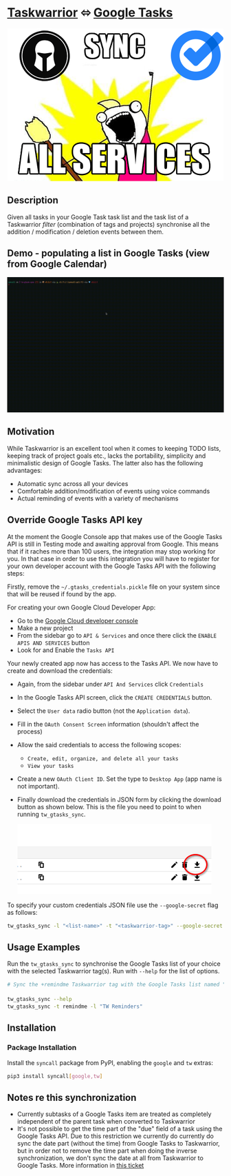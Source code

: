 # [Taskwarrior](https://taskwarrior.org/) ⬄ [Google Tasks](https://support.google.com/tasks/answer/7675772)

![logo](misc/meme-tw-gtasks.png)

## Description

Given all tasks in your Google Task task list and the task list of a Taskwarrior
_filter_ (combination of tags and projects) synchronise all the addition /
modification / deletion events between them.

## Demo - populating a list in Google Tasks (view from Google Calendar)

![demo_gif](misc/tw_gtasks_sync.gif)

## Motivation

While Taskwarrior is an excellent tool when it comes to keeping TODO lists,
keeping track of project goals etc., lacks the portability, simplicity and
minimalistic design of Google Tasks. The latter also has the following
advantages:

- Automatic sync across all your devices
- Comfortable addition/modification of events using voice commands
- Actual reminding of events with a variety of mechanisms

## Override Google Tasks API key

At the moment the Google Console app that makes use of the Google Tasks API is
still in Testing mode and awaiting approval from Google. This means that if it
raches more than 100 users, the integration may stop working for you. In that
case in order to use this integration you will have to register for your own
developer account with the Google Tasks API with the following steps:

Firstly, remove the `~/.gtasks_credentials.pickle` file on your system since
that will be reused if found by the app.

For creating your own Google Cloud Developer App:

- Go to the [Google Cloud developer console](tw-gtasks-integration-test)
- Make a new project
- From the sidebar go to `API & Services` and once there click the `ENABLE APIS AND SERVICES` button
- Look for and Enable the `Tasks API`

Your newly created app now has access to the Tasks API. We now have to create
and download the credentials:

- Again, from the sidebar under `API And Services` click `Credentials`
- In the Google Tasks API screen, click the `CREATE CREDENTIALS` button.
- Select the `User data` radio button (not the `Application data`).
- Fill in the `OAuth Consent Screen` information (shouldn't affect the process)
- Allow the said credentials to access the following scopes:
  - `Create, edit, organize, and delete all your tasks`
  - `View your tasks`
- Create a new `OAuth Client ID`. Set the type to `Desktop App` (app name is not
  important).
- Finally download the credentials in JSON form by clicking the download button
  as shown below. This is the file you need to point to when running
  `tw_gtasks_sync`.

  ![download-btn](misc/gcal-json-btn.png)

To specify your custom credentials JSON file use the `--google-secret` flag as follows:

```sh
tw_gtasks_sync -l "<list-name>" -t "<taskwarrior-tag>" --google-secret "<path/to/downloaded/json/file>"
```

## Usage Examples

Run the `tw_gtasks_sync` to synchronise the Google Tasks list of your choice with
the selected Taskwarrior tag(s). Run with `--help` for the list of options.

```sh
# Sync the +remindme Taskwarrior tag with the Google Tasks list named "TW Reminders"

tw_gtasks_sync --help
tw_gtasks_sync -t remindme -l "TW Reminders"
```

## Installation

### Package Installation

Install the `syncall` package from PyPI, enabling the `google` and `tw`
extras:

```sh
pip3 install syncall[google,tw]
```

## Notes re this synchronization

- Currently subtasks of a Google Tasks item are treated as completely
  independent of the parent task when converted to Taskwarrior
- It's not possible to get the time part of the "due" field of a task using the
  Google Tasks API. Due to this restriction we currently do currently do sync
  the date part (without the time) from Google Tasks to Taskwarrior, but in
  order not to remove the time part when doing the inverse synchronization, we
  don't sync the date at all from Taskwarrior to Google Tasks. More
  information in [this ticket](https://issuetracker.google.com/u/1/issues/128979662)
